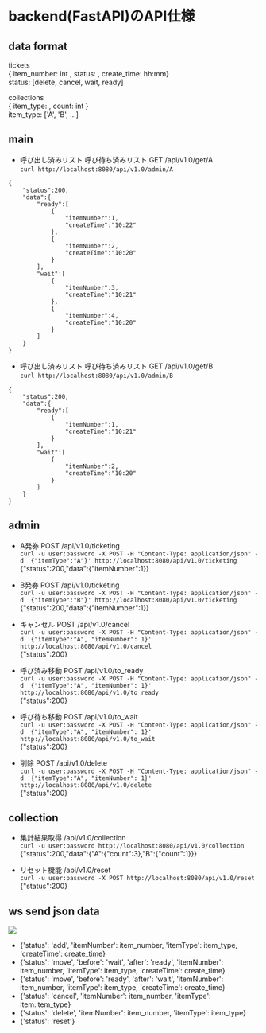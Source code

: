 # backend(FastAPI)のAPI仕様

## data format

tickets  
{ item_number: int , status: , create_time: hh:mm}  
status: [delete, cancel, wait, ready]

collections  
{ item_type: , count: int }  
item_type: ['A', 'B', ...]

## main

 - 呼び出し済みリスト 呼び待ち済みリスト GET /api/v1.0/get/A  
```curl http://localhost:8080/api/v1.0/admin/A```
```
{
    "status":200,
    "data":{
        "ready":[
            {
                "itemNumber":1,
                "createTime":"10:22"
            },
            {
                "itemNumber":2,
                "createTime":"10:20"
            }
        ],
        "wait":[
            {
                "itemNumber":3,
                "createTime":"10:21"
            },
            {
                "itemNumber":4,
                "createTime":"10:20"
            }
        ]
    }
}
```

 - 呼び出し済みリスト 呼び待ち済みリスト GET /api/v1.0/get/B  
```curl http://localhost:8080/api/v1.0/admin/B```  
```
{
    "status":200,
    "data":{
        "ready":[
            {
                "itemNumber":1,
                "createTime":"10:21"
            }
        ],
        "wait":[
            {
                "itemNumber":2,
                "createTime":"10:20"
            }
        ]
    }
}
```

## admin
 - A発券 POST /api/v1.0/ticketing  
```curl -u user:password -X POST -H "Content-Type: application/json" -d '{"itemType":"A"}' http://localhost:8080/api/v1.0/ticketing```  
{"status":200,"data":{"itemNumber":1}}

 - B発券 POST /api/v1.0/ticketing  
```curl -u user:password -X POST -H "Content-Type: application/json" -d '{"itemType":"B"}' http://localhost:8080/api/v1.0/ticketing```  
{"status":200,"data":{"itemNumber":1}}

 - キャンセル POST /api/v1.0/cancel  
```curl -u user:password -X POST -H "Content-Type: application/json" -d '{"itemType":"A", "itemNumber": 1}' http://localhost:8080/api/v1.0/cancel```  
{"status":200}

 - 呼び済み移動 POST /api/v1.0/to_ready  
```curl -u user:password -X POST -H "Content-Type: application/json" -d '{"itemType":"A", "itemNumber": 1}' http://localhost:8080/api/v1.0/to_ready```  
{"status":200}


 - 呼び待ち移動 POST /api/v1.0/to_wait  
```curl -u user:password -X POST -H "Content-Type: application/json" -d '{"itemType":"A", "itemNumber": 1}' http://localhost:8080/api/v1.0/to_wait```  
{"status":200}


 - 削除 POST /api/v1.0/delete  
```curl -u user:password -X POST -H "Content-Type: application/json" -d '{"itemType":"A", "itemNumber": 1}' http://localhost:8080/api/v1.0/delete```  
{"status":200}


## collection
 - 集計結果取得 /api/v1.0/collection  
```curl -u user:password http://localhost:8080/api/v1.0/collection```  
{"status":200,"data":{"A":{"count":3},"B":{"count":1}}}

 - リセット機能 /api/v1.0/reset  
```curl -u user:password -X POST http://localhost:8080/api/v1.0/reset```  
{"status":200}


## ws send json data
![](ws.png)

 - {'status': 'add', 'itemNumber': item_number, 'itemType': item_type, 'createTime': create_time}
 - {'status': 'move', 'before': 'wait', 'after': 'ready', 'itemNumber': item_number, 'itemType': item_type, 'createTime': create_time}
 - {'status': 'move', 'before': 'ready', 'after': 'wait', 'itemNumber': item_number, 'itemType': item_type, 'createTime': create_time}
 - {'status': 'cancel', 'itemNumber': item_number, 'itemType': item.item_type}
 - {'status': 'delete', 'itemNumber': item_number, 'itemType': item_type}
 - {'status': 'reset'}
